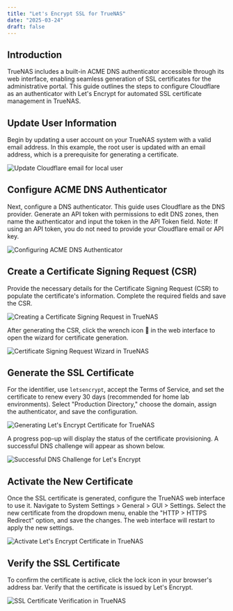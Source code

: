```yaml
---
title: "Let's Encrypt SSL for TrueNAS"
date: "2025-03-24"
draft: false
---
```


## Introduction

TrueNAS includes a built-in ACME DNS authenticator accessible through its web interface, enabling seamless generation of SSL certificates for the administrative portal. This guide outlines the steps to configure Cloudflare as an authenticator with Let's Encrypt for automated SSL certificate management in TrueNAS.

## Update User Information

Begin by updating a user account on your TrueNAS system with a valid email address. In this example, the root user is updated with an email address, which is a prerequisite for generating a certificate.

![Update Cloudflare email for local user](./edit-user.png)

## Configure ACME DNS Authenticator

Next, configure a DNS authenticator. This guide uses Cloudflare as the DNS provider. Generate an API token with permissions to edit DNS zones, then name the authenticator and input the token in the API Token field. Note: If using an API token, you do not need to provide your Cloudflare email or API key.

![Configuring ACME DNS Authenticator](./acme-dns-authenticator.png)

## Create a Certificate Signing Request (CSR)

Provide the necessary details for the Certificate Signing Request (CSR) to populate the certificate's information. Complete the required fields and save the CSR.

![Creating a Certificate Signing Request in TrueNAS](./add-certificate-signing-request.png)

After generating the CSR, click the wrench icon 🔧 in the web interface to open the wizard for certificate generation.

![Certificate Signing Request Wizard in TrueNAS](./add-certificate-signing-request%2002.png)

## Generate the SSL Certificate

For the identifier, use `letsencrypt`, accept the Terms of Service, and set the certificate to renew every 30 days (recommended for home lab environments). Select "Production Directory," choose the domain, assign the authenticator, and save the configuration.

![Generating Let's Encrypt Certificate for TrueNAS](./acme-certificate.png)

A progress pop-up will display the status of the certificate provisioning. A successful DNS challenge will appear as shown below.

![Successful DNS Challenge for Let's Encrypt](./dns-challenge.png)

## Activate the New Certificate

Once the SSL certificate is generated, configure the TrueNAS web interface to use it. Navigate to System Settings > General > GUI > Settings. Select the new certificate from the dropdown menu, enable the "HTTP > HTTPS Redirect" option, and save the changes. The web interface will restart to apply the new settings.

![Activate Let's Encrypt Certificate in TrueNAS](./gui-settings.png)

## Verify the SSL Certificate

To confirm the certificate is active, click the lock icon in your browser's address bar. Verify that the certificate is issued by Let's Encrypt.

![SSL Certificate Verification in TrueNAS](./ssl-verified.png)
